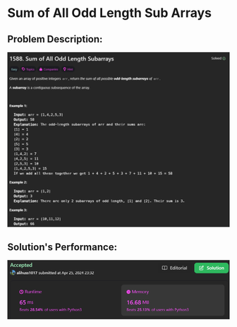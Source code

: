 # Sum of All Odd Length Sub Arrays

## Problem Description:
![alt text](images/image(1).png)

## Solution's Performance:
![alt text](images/image.png)

